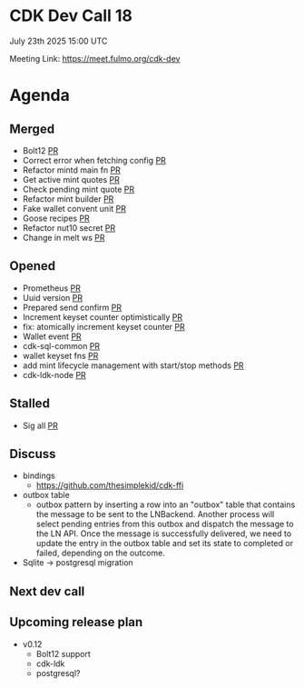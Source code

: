 # CDK Dev Call 18
July 23th 2025 15:00 UTC 

Meeting Link: https://meet.fulmo.org/cdk-dev

# Agenda 

## Merged
- Bolt12 [PR](https://github.com/cashubtc/cdk/pull/874)
- Correct error when fetching config [PR](https://github.com/cashubtc/cdk/pull/888)
- Refactor mintd main fn [PR](https://github.com/cashubtc/cdk/pull/778)
- Get active mint quotes [PR](https://github.com/cashubtc/cdk/pull/884)
- Check pending mint quote [PR](https://github.com/cashubtc/cdk/pull/895)
- Refactor mint builder [PR](https://github.com/cashubtc/cdk/pull/887)
- Fake wallet convent unit [PR](https://github.com/cashubtc/cdk/pull/899)
- Goose recipes [PR](https://github.com/cashubtc/cdk/pull/902)
- Refactor nut10 secret [PR](https://github.com/cashubtc/cdk/pull/900)
- Change in melt ws [PR](https://github.com/cashubtc/cdk/pull/889)

## Opened
- Prometheus [PR](https://github.com/cashubtc/cdk/pull/883)
- Uuid version [PR](https://github.com/cashubtc/cdk/pull/891)
- Prepared send confirm [PR](https://github.com/cashubtc/cdk/pull/898)
-  Increment keyset counter optimistically  [PR](https://github.com/cashubtc/cdk/pull/885)
- fix: atomically increment keyset counter  [PR](https://github.com/cashubtc/cdk/pull/897)
- Wallet event [PR](https://github.com/cashubtc/cdk/pull/806)
- cdk-sql-common [PR](https://github.com/cashubtc/cdk/pull/890)
- wallet keyset fns [PR](https://github.com/cashubtc/cdk/pull/901)
- add mint lifecycle management with start/stop methods [PR](https://github.com/cashubtc/cdk/pull/903)
- cdk-ldk-node [PR](https://github.com/cashubtc/cdk/pull/904)

## Stalled
- Sig all [PR](https://github.com/cashubtc/cdk/pull/862)



## Discuss
- bindings
     - https://github.com/thesimplekid/cdk-ffi
 - outbox table
     - outbox pattern by inserting a row into an "outbox" table that contains the message to be sent to the LNBackend. Another process will select pending entries from this outbox and dispatch the message to the LN API. Once the message is successfully delivered, we need to update the entry in the outbox table and set its state to completed or failed, depending on the outcome.
 - Sqlite -> postgresql migration 

## Next dev call


## Upcoming release plan
- v0.12
   - Bolt12 support
   - cdk-ldk
   - postgresql?
